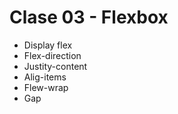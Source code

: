 # Clase 03 - Flexbox

- Display flex
- Flex-direction
- Justity-content
- Alig-items
- Flew-wrap
- Gap